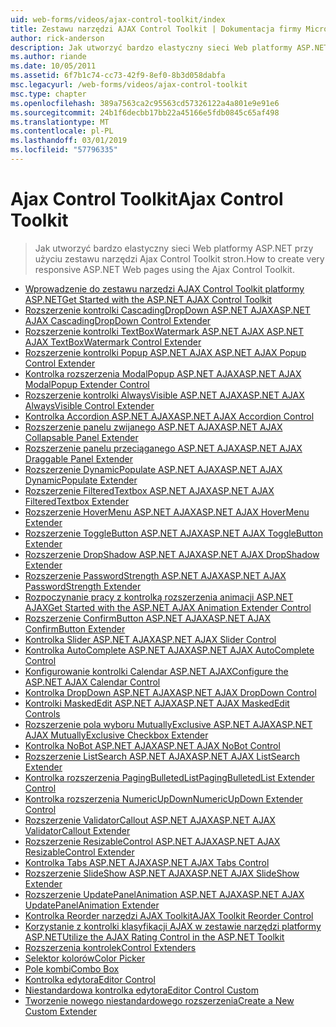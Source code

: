 ```yaml
---
uid: web-forms/videos/ajax-control-toolkit/index
title: Zestawu narzędzi AJAX Control Toolkit | Dokumentacja firmy Microsoft
author: rick-anderson
description: Jak utworzyć bardzo elastyczny sieci Web platformy ASP.NET przy użyciu zestawu narzędzi Ajax Control Toolkit stron.
ms.author: riande
ms.date: 10/05/2011
ms.assetid: 6f7b1c74-cc73-42f9-8ef0-8b3d058dabfa
msc.legacyurl: /web-forms/videos/ajax-control-toolkit
msc.type: chapter
ms.openlocfilehash: 389a7563ca2c95563cd57326122a4a801e9e91e6
ms.sourcegitcommit: 24b1f6decbb17bb22a45166e5fdb0845c65af498
ms.translationtype: MT
ms.contentlocale: pl-PL
ms.lasthandoff: 03/01/2019
ms.locfileid: "57796335"
---
```

<a name="ajax-control-toolkit"></a><span data-ttu-id="3297c-103">Ajax Control Toolkit</span><span class="sxs-lookup"><span data-stu-id="3297c-103">Ajax Control Toolkit</span></span>
====================
> <span data-ttu-id="3297c-104">Jak utworzyć bardzo elastyczny sieci Web platformy ASP.NET przy użyciu zestawu narzędzi Ajax Control Toolkit stron.</span><span class="sxs-lookup"><span data-stu-id="3297c-104">How to create very responsive ASP.NET Web pages using the Ajax Control Toolkit.</span></span>


- [<span data-ttu-id="3297c-105">Wprowadzenie do zestawu narzędzi AJAX Control Toolkit platformy ASP.NET</span><span class="sxs-lookup"><span data-stu-id="3297c-105">Get Started with the ASP.NET AJAX Control Toolkit</span></span>](how-do-i-get-started-with-the-aspnet-ajax-control-toolkit.md)
- [<span data-ttu-id="3297c-106">Rozszerzenie kontrolki CascadingDropDown ASP.NET AJAX</span><span class="sxs-lookup"><span data-stu-id="3297c-106">ASP.NET AJAX CascadingDropDown Control Extender</span></span>](how-do-i-use-the-aspnet-ajax-cascadingdropdown-control-extender.md)
- [<span data-ttu-id="3297c-107">Rozszerzenie kontrolki TextBoxWatermark ASP.NET AJAX </span><span class="sxs-lookup"><span data-stu-id="3297c-107">ASP.NET AJAX TextBoxWatermark Control Extender</span></span>](how-do-i-use-the-aspnet-ajax-textboxwatermark-control-extender.md)
- [<span data-ttu-id="3297c-108">Rozszerzenie kontrolki Popup ASP.NET AJAX </span><span class="sxs-lookup"><span data-stu-id="3297c-108">ASP.NET AJAX Popup Control Extender</span></span>](how-do-i-use-the-aspnet-ajax-popup-control-extender.md)
- [<span data-ttu-id="3297c-109">Kontrolka rozszerzenia ModalPopup ASP.NET AJAX</span><span class="sxs-lookup"><span data-stu-id="3297c-109">ASP.NET AJAX ModalPopup Extender Control</span></span>](how-do-i-use-the-aspnet-ajax-modalpopup-extender-control.md)
- [<span data-ttu-id="3297c-110">Rozszerzenie kontrolki AlwaysVisible ASP.NET AJAX</span><span class="sxs-lookup"><span data-stu-id="3297c-110">ASP.NET AJAX AlwaysVisible Control Extender</span></span>](how-do-i-use-the-aspnet-ajax-alwaysvisible-control-extender.md)
- [<span data-ttu-id="3297c-111">Kontrolka Accordion ASP.NET AJAX</span><span class="sxs-lookup"><span data-stu-id="3297c-111">ASP.NET AJAX Accordion Control</span></span>](how-do-i-use-the-aspnet-ajax-accordion-control.md)
- [<span data-ttu-id="3297c-112">Rozszerzenie panelu zwijanego ASP.NET AJAX</span><span class="sxs-lookup"><span data-stu-id="3297c-112">ASP.NET AJAX Collapsable Panel Extender</span></span>](how-do-i-use-the-aspnet-ajax-collapsable-panel-extender.md)
- [<span data-ttu-id="3297c-113">Rozszerzenie panelu przeciąganego ASP.NET AJAX</span><span class="sxs-lookup"><span data-stu-id="3297c-113">ASP.NET AJAX Draggable Panel Extender</span></span>](how-do-i-use-the-aspnet-ajax-draggable-panel-extender.md)
- [<span data-ttu-id="3297c-114">Rozszerzenie DynamicPopulate ASP.NET AJAX</span><span class="sxs-lookup"><span data-stu-id="3297c-114">ASP.NET AJAX DynamicPopulate Extender</span></span>](how-do-i-use-the-aspnet-ajax-dynamicpopulate-extender.md)
- [<span data-ttu-id="3297c-115">Rozszerzenie FilteredTextbox ASP.NET AJAX</span><span class="sxs-lookup"><span data-stu-id="3297c-115">ASP.NET AJAX FilteredTextbox Extender</span></span>](how-do-i-use-the-aspnet-ajax-filteredtextbox-extender.md)
- [<span data-ttu-id="3297c-116">Rozszerzenie HoverMenu ASP.NET AJAX</span><span class="sxs-lookup"><span data-stu-id="3297c-116">ASP.NET AJAX HoverMenu Extender</span></span>](how-do-i-use-the-aspnet-ajax-hovermenu-extender.md)
- [<span data-ttu-id="3297c-117">Rozszerzenie ToggleButton ASP.NET AJAX</span><span class="sxs-lookup"><span data-stu-id="3297c-117">ASP.NET AJAX ToggleButton Extender</span></span>](how-do-i-use-the-aspnet-ajax-togglebutton-extender.md)
- [<span data-ttu-id="3297c-118">Rozszerzenie DropShadow ASP.NET AJAX</span><span class="sxs-lookup"><span data-stu-id="3297c-118">ASP.NET AJAX DropShadow Extender</span></span>](how-do-i-use-the-aspnet-ajax-dropshadow-extender.md)
- [<span data-ttu-id="3297c-119">Rozszerzenie PasswordStrength ASP.NET AJAX</span><span class="sxs-lookup"><span data-stu-id="3297c-119">ASP.NET AJAX PasswordStrength Extender</span></span>](how-do-i-use-the-aspnet-ajax-passwordstrength-extender.md)
- [<span data-ttu-id="3297c-120">Rozpoczynanie pracy z kontrolką rozszerzenia animacji ASP.NET AJAX</span><span class="sxs-lookup"><span data-stu-id="3297c-120">Get Started with the ASP.NET AJAX Animation Extender Control</span></span>](how-do-i-get-started-with-the-aspnet-ajax-animation-extender-control.md)
- [<span data-ttu-id="3297c-121">Rozszerzenie ConfirmButton ASP.NET AJAX</span><span class="sxs-lookup"><span data-stu-id="3297c-121">ASP.NET AJAX ConfirmButton Extender</span></span>](how-do-i-use-the-aspnet-ajax-confirmbutton-extender.md)
- [<span data-ttu-id="3297c-122">Kontrolka Slider ASP.NET AJAX</span><span class="sxs-lookup"><span data-stu-id="3297c-122">ASP.NET AJAX Slider Control</span></span>](how-do-i-use-the-aspnet-ajax-slider-control.md)
- [<span data-ttu-id="3297c-123">Kontrolka AutoComplete ASP.NET AJAX</span><span class="sxs-lookup"><span data-stu-id="3297c-123">ASP.NET AJAX AutoComplete Control</span></span>](how-do-i-use-the-aspnet-ajax-autocomplete-control.md)
- [<span data-ttu-id="3297c-124">Konfigurowanie kontrolki Calendar ASP.NET AJAX</span><span class="sxs-lookup"><span data-stu-id="3297c-124">Configure the ASP.NET AJAX Calendar Control</span></span>](how-do-i-configure-the-aspnet-ajax-calendar-control.md)
- [<span data-ttu-id="3297c-125">Kontrolka DropDown ASP.NET AJAX</span><span class="sxs-lookup"><span data-stu-id="3297c-125">ASP.NET AJAX DropDown Control</span></span>](how-do-i-use-the-aspnet-ajax-dropdown-control.md)
- [<span data-ttu-id="3297c-126">Kontrolki MaskedEdit ASP.NET AJAX</span><span class="sxs-lookup"><span data-stu-id="3297c-126">ASP.NET AJAX MaskedEdit Controls</span></span>](how-do-i-use-the-aspnet-ajax-maskededit-controls.md)
- [<span data-ttu-id="3297c-127">Rozszerzenie pola wyboru MutuallyExclusive ASP.NET AJAX</span><span class="sxs-lookup"><span data-stu-id="3297c-127">ASP.NET AJAX MutuallyExclusive Checkbox Extender</span></span>](how-do-i-use-the-aspnet-ajax-mutuallyexclusive-checkbox-extender.md)
- [<span data-ttu-id="3297c-128">Kontrolka NoBot ASP.NET AJAX</span><span class="sxs-lookup"><span data-stu-id="3297c-128">ASP.NET AJAX NoBot Control</span></span>](how-do-i-use-the-aspnet-ajax-nobot-control.md)
- [<span data-ttu-id="3297c-129">Rozszerzenie ListSearch ASP.NET AJAX</span><span class="sxs-lookup"><span data-stu-id="3297c-129">ASP.NET AJAX ListSearch Extender</span></span>](how-do-i-use-the-aspnet-ajax-listsearch-extender.md)
- [<span data-ttu-id="3297c-130">Kontrolka rozszerzenia PagingBulletedList</span><span class="sxs-lookup"><span data-stu-id="3297c-130">PagingBulletedList Extender Control</span></span>](how-do-i-use-the-pagingbulletedlist-extender-control.md)
- [<span data-ttu-id="3297c-131">Kontrolka rozszerzenia NumericUpDown</span><span class="sxs-lookup"><span data-stu-id="3297c-131">NumericUpDown Extender Control</span></span>](how-do-i-use-the-numericupdown-extender-control.md)
- [<span data-ttu-id="3297c-132">Rozszerzenie ValidatorCallout ASP.NET AJAX</span><span class="sxs-lookup"><span data-stu-id="3297c-132">ASP.NET AJAX ValidatorCallout Extender</span></span>](how-do-i-use-the-aspnet-ajax-validatorcallout-extender.md)
- [<span data-ttu-id="3297c-133">Rozszerzenie ResizableControl ASP.NET AJAX</span><span class="sxs-lookup"><span data-stu-id="3297c-133">ASP.NET AJAX ResizableControl Extender</span></span>](how-do-i-use-the-aspnet-ajax-resizablecontrol-extender.md)
- [<span data-ttu-id="3297c-134">Kontrolka Tabs ASP.NET AJAX</span><span class="sxs-lookup"><span data-stu-id="3297c-134">ASP.NET AJAX Tabs Control</span></span>](how-do-i-use-the-aspnet-ajax-tabs-control.md)
- [<span data-ttu-id="3297c-135">Rozszerzenie SlideShow ASP.NET AJAX</span><span class="sxs-lookup"><span data-stu-id="3297c-135">ASP.NET AJAX SlideShow Extender</span></span>](how-do-i-use-the-aspnet-ajax-slideshow-extender.md)
- [<span data-ttu-id="3297c-136">Rozszerzenie UpdatePanelAnimation ASP.NET AJAX</span><span class="sxs-lookup"><span data-stu-id="3297c-136">ASP.NET AJAX UpdatePanelAnimation Extender</span></span>](how-do-i-use-the-aspnet-ajax-updatepanelanimation-extender.md)
- [<span data-ttu-id="3297c-137">Kontrolka Reorder narzędzi AJAX Toolkit</span><span class="sxs-lookup"><span data-stu-id="3297c-137">AJAX Toolkit Reorder Control</span></span>](how-do-i-the-ajax-toolkit-reorder-control.md)
- [<span data-ttu-id="3297c-138">Korzystanie z kontrolki klasyfikacji AJAX w zestawie narzędzi platformy ASP.NET</span><span class="sxs-lookup"><span data-stu-id="3297c-138">Utilize the AJAX Rating Control in the ASP.NET Toolkit</span></span>](utilize-the-ajax-rating-control-in-the-aspnet-toolkit.md)
- [<span data-ttu-id="3297c-139">Rozszerzenia kontrolek</span><span class="sxs-lookup"><span data-stu-id="3297c-139">Control Extenders</span></span>](control-extenders.md)
- [<span data-ttu-id="3297c-140">Selektor kolorów</span><span class="sxs-lookup"><span data-stu-id="3297c-140">Color Picker</span></span>](color-picker.md)
- [<span data-ttu-id="3297c-141">Pole kombi</span><span class="sxs-lookup"><span data-stu-id="3297c-141">Combo Box</span></span>](combo-box.md)
- [<span data-ttu-id="3297c-142">Kontrolka edytora</span><span class="sxs-lookup"><span data-stu-id="3297c-142">Editor Control</span></span>](editor-control.md)
- [<span data-ttu-id="3297c-143">Niestandardowa kontrolka edytora</span><span class="sxs-lookup"><span data-stu-id="3297c-143">Editor Control Custom</span></span>](editor-control-custom.md)
- [<span data-ttu-id="3297c-144">Tworzenie nowego niestandardowego rozszerzenia</span><span class="sxs-lookup"><span data-stu-id="3297c-144">Create a New Custom Extender</span></span>](create-a-new-custom-extender.md)
